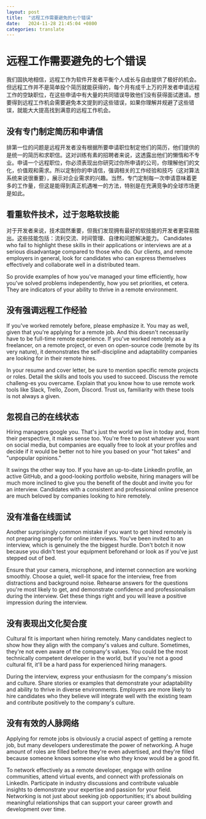 ```yaml
---
layout: post
title:  "远程工作需要避免的七个错误"
date:   2024-11-28 21:45:04 +0800
categories: translate
---
```

# 远程工作需要避免的七个错误

我们固执地相信，远程工作为软件开发者平衡个人成长与自由提供了极好的机会。但远程工作并不是简单投个简历就能获得的，每个月有成千上万的开发者申请远程工作的空缺职位，在这些申请中有大量的共同错误导致他们没有获得面试邀请。想要得到远程工作机会需要避免本文提到的这些错误，如果你理解并规避了这些错误，就能大大提高找到满意的远程工作机会。

## 没有专门制定简历和申请信

排第一位的问题是远程开发者没有根据所要申请职位制定他们的简历，他们提供的是统一的简历和求职信。这对训练有素的招聘者来说，这透露出他们的懒惰和不专业。申请一个远程职位，你必须表现出你研究过你所申请的公司，你理解他们的文化，价值观和需求。所以定制你的申请信，强调相关的工作经验和技巧（这对算法系统来说很重要），展示对企业需求的兴趣。当然，专门定制每一次申请意味着更多的工作量，但这是能得到真正机遇唯一的方法，特别是在充满竞争的全球市场更是如此。

## 看重软件技术，过于忽略软技能

对于开发者来说，技术固然重要，但我们发现拥有最好的软技能的开发者更容易胜出。这些技能包括：流利交流、时间管理、自律和问题解决能力。
Candidates who fail to highlight these skills in their applications or interviews are at a serious disadvantage compared to those who do. Our clients, and remote employers in general, look for candidates who can express themselves effectively and collaborate well in a distributed team. 

So provide examples of how you've managed your time efficiently, how you've solved problems independently, how you set priorities, et cetera. They are indicators of your ability to thrive in a remote environment.

## 没有强调远程工作经验
If you've worked remotely before, please emphasize it. You may as well, given that you're applying for a remote job. And this doesn't necessarily have to be full-time remote experience. If you've worked remotely as a freelancer, on a remote project, or even on open-source code (remote by its very nature), it demonstrates the self-discipline and adaptability companies are looking for in their remote hires.

In your resume and cover letter, be sure to mention specific remote projects or roles. Detail the skills and tools you used to succeed. Discuss the remote challeng-es you overcame. Explain that you know how to use remote work tools like Slack, Trello, Zoom, Discord. Trust us, familiarity with these tools is not always a given.

## 忽视自己的在线状态
Hiring managers google you. That's just the world we live in today and, from their perspective, it makes sense too. You're free to post whatever you want on social media, but companies are equally free to look at your profiles and decide if it would be better not to hire you based on your "hot takes" and "unpopular opinions." 

 It swings the other way too. If you have an up-to-date LinkedIn profile, an active GitHub, and a good-looking portfolio website, hiring managers will be much more inclined to give you the benefit of the doubt and invite you for an interview. Candidates with a consistent and professional online presence are much beloved by companies looking to hire remotely.
 
## 没有准备在线面试
Another surprisingly common mistake if you want to get hired remotely is not preparing properly for online interviews. You've been invited to an interview, which is genuinely the the biggest hurdle. Don't botch it now because you didn't test your equipment beforehand or look as if you've just stepped out of bed.

Ensure that your camera, microphone, and internet connection are working smoothly. Choose a quiet, well-lit space for the interview, free from distractions and background noise. Rehearse answers for the questions you're most likely to get, and demonstrate confidence and professionalism during the interview. Get these things right and you will leave a positive impression during the interview.

## 没有表现出文化契合度
Cultural fit is important when hiring remotely. Many candidates neglect to show how they align with the company's values and culture. Sometimes, they're not even aware of the company's values. You could be the most technically competent developer in the world, but if you're not a good cultural fit, it'll be a hard pass for experienced hiring managers.

During the interview, express your enthusiasm for the company's mission and culture. Share stories or examples that demonstrate your adaptability and ability to thrive in diverse environments. Employers are more likely to hire candidates who they believe will integrate well with the existing team and contribute positively to the company's culture.

## 没有有效的人脉网络
Applying for remote jobs is obviously a crucial aspect of getting a remote job, but many developers underestimate the power of networking. A huge amount of roles are filled before they're even advertised, and they're filled because someone knows someone else who they know would be a good fit. 

To network effectively as a remote developer, engage with online communities, attend virtual events, and connect with professionals on LinkedIn. Participate in industry discussions and contribute valuable insights to demonstrate your expertise and passion for your field. Networking is not just about seeking job opportunities; it's about building meaningful relationships that can support your career growth and development over time.
